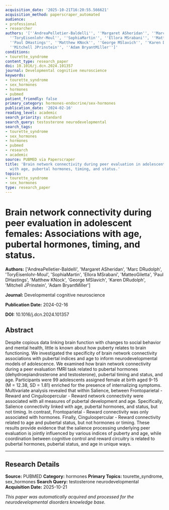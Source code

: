 ```yaml
---
acquisition_date: '2025-10-21T16:20:55.566621'
acquisition_method: paperscraper_automated
audience:
- professional
- researcher
authors: '[''AndreaPelletier-Baldelli'', ''Margaret ASheridan'', ''Marc DRudolph'',
  ''ToryEisenlohr-Moul'', ''SophiaMartin'', ''Ellora MSrabani'', ''MatteoGiletta'',
  ''Paul DHastings'', ''Matthew KNock'', ''George MSlavich'', ''Karen DRudolph'',
  ''Mitchell JPrinstein'', ''Adam BryantMiller'']'
conditions:
- tourette_syndrome
content_type: research_paper
doi: 10.1016/j.dcn.2024.101357
journal: Developmental cognitive neuroscience
keywords:
- tourette_syndrome
- sex_hormones
- hormones
- pubmed
patient_friendly: false
primary_category: hormones-endocrine/sex-hormones
publication_date: '2024-02-16'
reading_level: academic
search_priority: standard
search_query: testosterone neurodevelopmental
search_tags:
- tourette_syndrome
- sex_hormones
- hormones
- pubmed
- research
- academic
source: PUBMED via Paperscraper
title: 'Brain network connectivity during peer evaluation in adolescent females: Associations
  with age, pubertal hormones, timing, and status.'
topics:
- tourette_syndrome
- sex_hormones
type: research_paper
---
```


# Brain network connectivity during peer evaluation in adolescent females: Associations with age, pubertal hormones, timing, and status.

**Authors:** ['AndreaPelletier-Baldelli', 'Margaret ASheridan', 'Marc DRudolph', 'ToryEisenlohr-Moul', 'SophiaMartin', 'Ellora MSrabani', 'MatteoGiletta', 'Paul DHastings', 'Matthew KNock', 'George MSlavich', 'Karen DRudolph', 'Mitchell JPrinstein', 'Adam BryantMiller']

**Journal:** Developmental cognitive neuroscience

**Publication Date:** 2024-02-16

**DOI:** 10.1016/j.dcn.2024.101357

## Abstract

Despite copious data linking brain function with changes to social behavior and mental health, little is known about how puberty relates to brain functioning. We investigated the specificity of brain network connectivity associations with pubertal indices and age to inform neurodevelopmental models of adolescence. We examined how brain network connectivity during a peer evaluation fMRI task related to pubertal hormones (dehydroepiandrosterone and testosterone), pubertal timing and status, and age. Participants were 99 adolescents assigned female at birth aged 9-15 (M = 12.38, SD = 1.81) enriched for the presence of internalizing symptoms. Multivariate analysis revealed that within Salience, between Frontoparietal - Reward and Cinguloopercular - Reward network connectivity were associated with all measures of pubertal development and age. Specifically, Salience connectivity linked with age, pubertal hormones, and status, but not timing. In contrast, Frontoparietal - Reward connectivity was only associated with hormones. Finally, Cinguloopercular - Reward connectivity related to age and pubertal status, but not hormones or timing. These results provide evidence that the salience processing underlying peer evaluation is jointly influenced by various indices of puberty and age, while coordination between cognitive control and reward circuitry is related to pubertal hormones, pubertal status, and age in unique ways.

---

## Research Details

**Source:** PUBMED
**Category:** hormones
**Primary Topics:** tourette_syndrome, sex_hormones
**Search Query:** testosterone neurodevelopmental
**Acquisition Date:** 2025-10-21

*This paper was automatically acquired and processed for the neurodevelopmental disorders knowledge base.*
